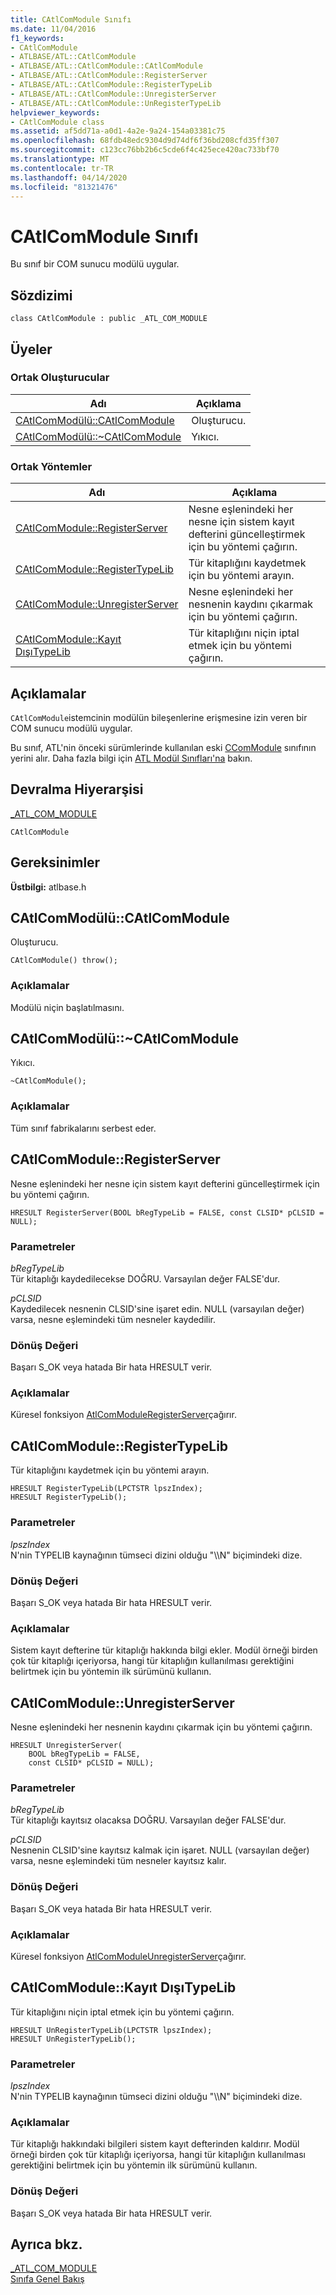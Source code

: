 ```yaml
---
title: CAtlComModule Sınıfı
ms.date: 11/04/2016
f1_keywords:
- CAtlComModule
- ATLBASE/ATL::CAtlComModule
- ATLBASE/ATL::CAtlComModule::CAtlComModule
- ATLBASE/ATL::CAtlComModule::RegisterServer
- ATLBASE/ATL::CAtlComModule::RegisterTypeLib
- ATLBASE/ATL::CAtlComModule::UnregisterServer
- ATLBASE/ATL::CAtlComModule::UnRegisterTypeLib
helpviewer_keywords:
- CAtlComModule class
ms.assetid: af5dd71a-a0d1-4a2e-9a24-154a03381c75
ms.openlocfilehash: 68fdb48edc9304d9d74df6f36bd208cfd35ff307
ms.sourcegitcommit: c123cc76bb2b6c5cde6f4c425ece420ac733bf70
ms.translationtype: MT
ms.contentlocale: tr-TR
ms.lasthandoff: 04/14/2020
ms.locfileid: "81321476"
---
```

# <a name="catlcommodule-class"></a>CAtlComModule Sınıfı

Bu sınıf bir COM sunucu modülü uygular.

## <a name="syntax"></a>Sözdizimi

```
class CAtlComModule : public _ATL_COM_MODULE
```

## <a name="members"></a>Üyeler

### <a name="public-constructors"></a>Ortak Oluşturucular

|Adı|Açıklama|
|----------|-----------------|
|[CAtlComModülü::CAtlComModule](#catlcommodule)|Oluşturucu.|
|[CAtlComModülü::~CAtlComModule](#dtor)|Yıkıcı.|

### <a name="public-methods"></a>Ortak Yöntemler

|Adı|Açıklama|
|----------|-----------------|
|[CAtlComModule::RegisterServer](#registerserver)|Nesne eşlenindeki her nesne için sistem kayıt defterini güncelleştirmek için bu yöntemi çağırın.|
|[CAtlComModule::RegisterTypeLib](#registertypelib)|Tür kitaplığını kaydetmek için bu yöntemi arayın.|
|[CAtlComModule::UnregisterServer](#unregisterserver)|Nesne eşlenindeki her nesnenin kaydını çıkarmak için bu yöntemi çağırın.|
|[CAtlComModule::Kayıt DışıTypeLib](#unregistertypelib)|Tür kitaplığını niçin iptal etmek için bu yöntemi çağırın.|

## <a name="remarks"></a>Açıklamalar

`CAtlComModule`istemcinin modülün bileşenlerine erişmesine izin veren bir COM sunucu modülü uygular.

Bu sınıf, ATL'nin önceki sürümlerinde kullanılan eski [CComModule](../../atl/reference/ccommodule-class.md) sınıfının yerini alır. Daha fazla bilgi için [ATL Modül Sınıfları'na](../../atl/atl-module-classes.md) bakın.

## <a name="inheritance-hierarchy"></a>Devralma Hiyerarşisi

[_ATL_COM_MODULE](atl-typedefs.md#_atl_com_module)

`CAtlComModule`

## <a name="requirements"></a>Gereksinimler

**Üstbilgi:** atlbase.h

## <a name="catlcommodulecatlcommodule"></a><a name="catlcommodule"></a>CAtlComModülü::CAtlComModule

Oluşturucu.

```
CAtlComModule() throw();
```

### <a name="remarks"></a>Açıklamalar

Modülü niçin başlatılmasını.

## <a name="catlcommodulecatlcommodule"></a><a name="dtor"></a>CAtlComModülü::~CAtlComModule

Yıkıcı.

```
~CAtlComModule();
```

### <a name="remarks"></a>Açıklamalar

Tüm sınıf fabrikalarını serbest eder.

## <a name="catlcommoduleregisterserver"></a><a name="registerserver"></a>CAtlComModule::RegisterServer

Nesne eşlenindeki her nesne için sistem kayıt defterini güncelleştirmek için bu yöntemi çağırın.

```
HRESULT RegisterServer(BOOL bRegTypeLib = FALSE, const CLSID* pCLSID = NULL);
```

### <a name="parameters"></a>Parametreler

*bRegTypeLib*<br/>
Tür kitaplığı kaydedilecekse DOĞRU. Varsayılan değer FALSE'dur.

*pCLSID*<br/>
Kaydedilecek nesnenin CLSID'sine işaret edin. NULL (varsayılan değer) varsa, nesne eşlemindeki tüm nesneler kaydedilir.

### <a name="return-value"></a>Dönüş Değeri

Başarı S_OK veya hatada Bir hata HRESULT verir.

### <a name="remarks"></a>Açıklamalar

Küresel fonksiyon [AtlComModuleRegisterServer](server-registration-global-functions.md#atlcommoduleregisterserver)çağırır.

## <a name="catlcommoduleregistertypelib"></a><a name="registertypelib"></a>CAtlComModule::RegisterTypeLib

Tür kitaplığını kaydetmek için bu yöntemi arayın.

```
HRESULT RegisterTypeLib(LPCTSTR lpszIndex);
HRESULT RegisterTypeLib();
```

### <a name="parameters"></a>Parametreler

*lpszIndex*<br/>
N'nin TYPELIB kaynağının tümseci dizini olduğu "\\\N" biçimindeki dize.

### <a name="return-value"></a>Dönüş Değeri

Başarı S_OK veya hatada Bir hata HRESULT verir.

### <a name="remarks"></a>Açıklamalar

Sistem kayıt defterine tür kitaplığı hakkında bilgi ekler. Modül örneği birden çok tür kitaplığı içeriyorsa, hangi tür kitaplığın kullanılması gerektiğini belirtmek için bu yöntemin ilk sürümünü kullanın.

## <a name="catlcommoduleunregisterserver"></a><a name="unregisterserver"></a>CAtlComModule::UnregisterServer

Nesne eşlenindeki her nesnenin kaydını çıkarmak için bu yöntemi çağırın.

```
HRESULT UnregisterServer(
    BOOL bRegTypeLib = FALSE,
    const CLSID* pCLSID = NULL);
```

### <a name="parameters"></a>Parametreler

*bRegTypeLib*<br/>
Tür kitaplığı kayıtsız olacaksa DOĞRU. Varsayılan değer FALSE'dur.

*pCLSID*<br/>
Nesnenin CLSID'sine kayıtsız kalmak için işaret. NULL (varsayılan değer) varsa, nesne eşlemindeki tüm nesneler kayıtsız kalır.

### <a name="return-value"></a>Dönüş Değeri

Başarı S_OK veya hatada Bir hata HRESULT verir.

### <a name="remarks"></a>Açıklamalar

Küresel fonksiyon [AtlComModuleUnregisterServer](server-registration-global-functions.md#atlcommoduleunregisterserver)çağırır.

## <a name="catlcommoduleunregistertypelib"></a><a name="unregistertypelib"></a>CAtlComModule::Kayıt DışıTypeLib

Tür kitaplığını niçin iptal etmek için bu yöntemi çağırın.

```
HRESULT UnRegisterTypeLib(LPCTSTR lpszIndex);
HRESULT UnRegisterTypeLib();
```

### <a name="parameters"></a>Parametreler

*lpszIndex*<br/>
N'nin TYPELIB kaynağının tümseci dizini olduğu "\\\N" biçimindeki dize.

### <a name="remarks"></a>Açıklamalar

Tür kitaplığı hakkındaki bilgileri sistem kayıt defterinden kaldırır. Modül örneği birden çok tür kitaplığı içeriyorsa, hangi tür kitaplığın kullanılması gerektiğini belirtmek için bu yöntemin ilk sürümünü kullanın.

### <a name="return-value"></a>Dönüş Değeri

Başarı S_OK veya hatada Bir hata HRESULT verir.

## <a name="see-also"></a>Ayrıca bkz.

[_ATL_COM_MODULE](atl-typedefs.md#_atl_com_module)<br/>
[Sınıfa Genel Bakış](../../atl/atl-class-overview.md)
